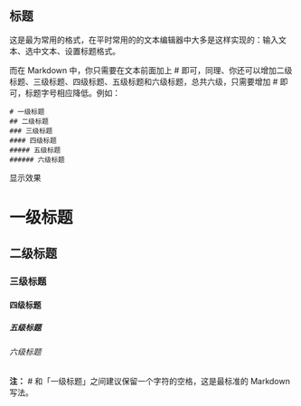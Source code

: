 ## 标题

这是最为常用的格式，在平时常用的的文本编辑器中大多是这样实现的：输入文本、选中文本、设置标题格式。

而在 Markdown 中，你只需要在文本前面加上 \# 即可，同理、你还可以增加二级标题、三级标题、四级标题、五级标题和六级标题，总共六级，只需要增加 \# 即可，标题字号相应降低。例如：


```other
# 一级标题
## 二级标题
### 三级标题
#### 四级标题
##### 五级标题
###### 六级标题
```
显示效果

# 一级标题
## 二级标题
### 三级标题
#### 四级标题
##### 五级标题
###### 六级标题


**注：** \# 和「一级标题」之间建议保留一个字符的空格，这是最标准的 Markdown 写法。